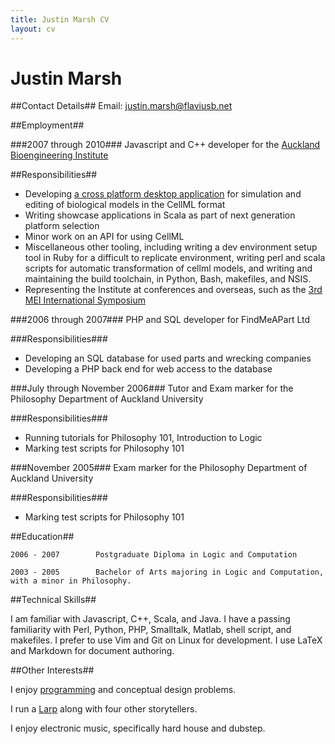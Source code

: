 ```yaml
---
title: Justin Marsh CV
layout: cv
---
```

Justin Marsh
============


##Contact Details##
Email: justin.marsh@flaviusb.net

##Employment##

###2007 through 2010###
Javascript and C++ developer for the [Auckland Bioengineering Institute](http://www.abi.auckland.ac.nz/uoa/)

##Responsibilities##
- Developing [a cross platform desktop application](http://opencell.org) for simulation and editing of biological models in the CellML format
- Writing showcase applications in Scala as part of next generation platform selection
- Minor work on an API for using CellML
- Miscellaneous other tooling, including writing a dev environment setup tool in Ruby for a difficult to replicate environment, writing perl and scala scripts for automatic transformation of cellml models, and writing and maintaining the build toolchain, in Python, Bash, makefiles, and NSIS.
- Representing the Institute at conferences and overseas, such as the [3rd MEI International Symposium](http://www.physiome.jp/documents/the_3rd_MEI_international_symposium/the_3rd_MEI_IS.html)

###2006 through 2007###
PHP and SQL developer for FindMeAPart Ltd

###Responsibilities###
- Developing an SQL database for used parts and wrecking companies
- Developing a PHP back end for web access to the database

###July through November 2006###
Tutor and Exam marker for the Philosophy Department of Auckland University

###Responsibilities###
- Running tutorials for Philosophy 101, Introduction to Logic
- Marking test scripts for Philosophy 101

###November 2005###
Exam marker for the Philosophy Department of Auckland University

###Responsibilities###
- Marking test scripts for Philosophy 101


##Education##

    2006 - 2007        Postgraduate Diploma in Logic and Computation

    2003 - 2005        Bachelor of Arts majoring in Logic and Computation, with a minor in Philosophy.


##Technical Skills##

I am familiar with Javascript, C++, Scala, and Java. I have a passing familiarity with Perl, Python, PHP, Smalltalk, Matlab, shell script, and makefiles. I prefer to use Vim and Git on Linux for development. I use LaTeX and Markdown for document authoring.

##Other Interests##

I enjoy [programming](http://github.com/flaviusb) and conceptual design problems.

I run a [Larp](http://nexus.gen.nz) along with four other storytellers.

I enjoy electronic music, specifically hard house and dubstep.


